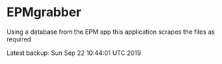 # EPMgrabber
Using a database from the EPM app this application scrapes the files as required


Latest backup: Sun Sep 22 10:44:01 UTC 2019

